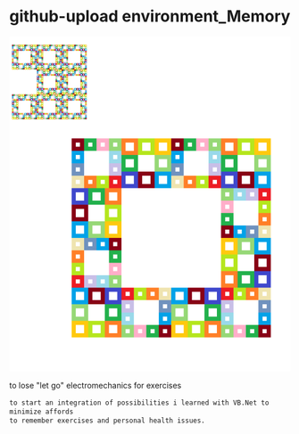 # github-upload environment_Memory
![waterbowl](camtasia_unknowen.bmp "an uni cheat")

to lose "let go" electromechanics for exercises

    to start an integration of possibilities i learned with VB.Net to minimize affords
    to remember exercises and personal health issues.
